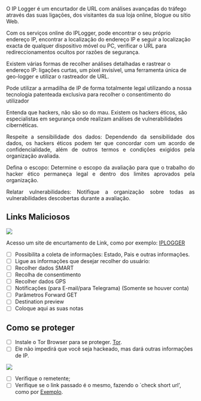 O IP Logger é um encurtador de URL com análises avançadas do tráfego através das suas ligações, dos visitantes da sua loja online, blogue ou sítio Web.

Com os serviços online do IPLogger, pode encontrar o seu próprio endereço IP, encontrar a localização do endereço IP e seguir a localização exacta de qualquer dispositivo móvel ou PC, verificar o URL para redireccionamentos ocultos por razões de segurança.

Existem várias formas de recolher análises detalhadas e rastrear o endereço IP: ligações curtas, um pixel invisível, uma ferramenta única de geo-logger e utilizar o rastreador de URL.

Pode utilizar a armadilha de IP de forma totalmente legal utilizando a nossa tecnologia patenteada exclusiva para recolher o consentimento do utilizador 

Entenda que hackers, não são so do mau. Existem os hackers éticos, são especialistas em segurança onde realizam análises de vulnerabilidades cibernéticas.

<p align="justify">Respeite a sensibilidade dos dados: Dependendo da sensibilidade dos dados, os hackers éticos podem ter que concordar com um acordo de confidencialidade, além de outros termos e condições exigidos pela organização avaliada.</p>
<p align="justify">Defina o escopo: Determine o escopo da avaliação para que o trabalho do hacker ético permaneça legal e dentro dos limites aprovados pela organização.</p>
<p align="justify">Relatar vulnerabilidades: Notifique a organização sobre todas as vulnerabilidades descobertas durante a avaliação.</p>

## Links Maliciosos

![](../img/hacker-bem-001.png)

Acesso um site de encurtamento de Link, como por exemplo: [IPLOGGER](https://iplogger.org)

- [ ] Possibilita a coleta de informações: Estado, Pais e outras informações.
- [ ] Ligue as informações que desejar recolher do usuário:
- [ ] Recolher dados SMART
- [ ] Recolha de consentimento
- [ ] Recolher dados GPS
- [ ] Notificações (para E-mail/para Telegrama) (Somente se houver conta)
- [ ] Parâmetros Forward GET
- [ ] Destination preview
- [ ] Coloque aqui as suas notas

## Como se proteger

- [ ] Instale o Tor Browser para se proteger. [Tor](https://www.torproject.org/download/).
- [ ] Ele não impedirá que você seja hackeado, mas dará outras informações de IP.

![](../img/hacker-bem-002.png)

- [ ] Verifique o remetente;
- [ ] Verifique se o link passado é o mesmo, fazendo o `check short url', como por [Exemplo](https://checkshorturl.com).
